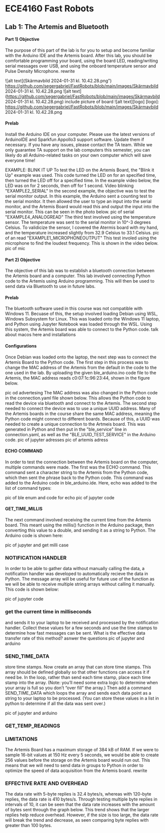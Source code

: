 # ECE4160 Fast Robots
## Lab 1: The Artemis and Bluetooth

#### Part 1) Objective
The purpose of this part of the lab is for you to setup and become familiar with the Arduino IDE and the Artemis board. After this lab, you should be comfortable programming your board, using the board LED, reading/writing serial messages over USB, and using the onboard temperature sensor and Pulse Density Microphone.
rewrite

![alt text](Skärmavbild 2024-01-31 kl. 10.42.28.png")
https://github.com/segergabriel/FastRobots/blob/main/images/Skärmavbild 2024-01-31 kl. 10.42.28.png
![alt text](https://github.com/segergabriel/FastRobots/blob/main/images/Skärmavbild 2024-01-31 kl. 10.42.28.png)
include picture of board
![alt text][logo]
[logo]: https://github.com/segergabriel/FastRobots/blob/main/images/Skärmavbild 2024-01-31 kl. 10.42.28.png
#### Prelab
Install the Arduino IDE on your computer. Please use the latest versions of ArduinoIDE and Sparkfun Appollo3 support software. Update them if necessary. If you have any issues, please contact the TA team. While we only guarantee TA support on the lab computers this semester, you can likely do all Arduino-related tasks on your own computer which will save everyone time!




EXAMPLE: BLINK IT UP
To test the LED on the Artemis Board, the "Blink it Up" example was used. This code turned the LED on for an specified time, then turned the LED off for a specified time. In the example video below, the LED was on for 2 seconds, then off for 1 second.
Video blinking
"EXAMPLE2_SERIAL"
In the second example, the objective was to test the serial monitor output. In this example, the Arduino sent a counting test to the serial monitor. It then allowed the user to type an input into the serial monitor, and the Artemis Board would read this and output the input into the serial monitor. This can be seen in the photo below.
pic of serial
"EXAMPLE4_ANALOGREAD"
The third test involved using the temperature sensor. The temperature was sent to the serial monitor in 10^-3 degrees Celsius. To validicize the sensor, I covered the Atermis board with my hand, and the temperature increased slightly from 32.9 Celsius to 33.1 Celsius.
pic of an read
"EXAMPLE1_MICROPHONEOUTPUT"
This test involed using the microphone to find the loudest frequency. This is shown in the video below.
pic of mic

#### Part 2) Objective
The objective of this lab was to establish a bluetooth connection between the Artemis board and a computer. This lab involved connecting Python code to the Artemis using Arduino programming. This will then be used to send data via Bluetooth to use in future labs.

#### Prelab
The bluetooth software used in this course was not compatible with Windows 11. Becuase of this, the setup involved loading Debian using WSL, Windows Subsystem for Linux. This was loaded onto the Windows 11 laptop, and Python using Jupyter Notebook was loaded through the WSL. Using this system, the Artemis board was able to connect to the Python code.
talk about macos here and installations

#### Configurations
Once Debian was loaded onto the laptop, the next step was to connect the Artemis Board to the Python code. The first step in this process was to change the MAC address of the Artemis from the default in the code to the one used in the lab. By uploading the given ble_arduino.ino code file to the Artemis, the MAC address reads c0:07:1c:96:23:44, shown in the figure below.

pic od advertesing
The MAC address was also changed in the Python code in the connection.yaml file shown below. This allows the Python code to read the device via bluetooth and connect to the Artemis. The second step needed to connect the device was to use a unique UUID address. Many of the Artemis boards in the course share the same MAC address, meaning the Python code might connect to different boards. Because of this, a UUID was needed to create a unique connection to the Artmeis board. This was generated in Python and then put in the "ble_service" line in connection.yaml, as well as the "BLE_UUID_TEST_SERVICE" in the Arduino code.
pic of jupyter adresses
pic of artemis adress

#### ECHO COMMAND
In order to test the connection between the Artemis board on the computer, multiple commands were made. The first was the ECHO command. This command sent a character string to the Artemis from the Python code, which then sent the phrase back to the Python code. This command was added to the Arduino code in ble_arduino.ide. Here, echo was added to the list of command types:

pic of ble enum and code for echo
pic of jupyter code

#### GET_TIME_MILLIS
The next command involved receiving the current time from the Artemis board. This meant using the millis() function in the Arduino package, then converting this value to a double, and sending it as a string to Python. The Arduino code is shown here:

pic of jupyter and get milli case

### NOTIFICATION HANDLER
In order to be able to gather data without manually calling the data, a notification handler was developed to automatically recieve the data in Python. The message array will be useful for future use of the function as we will be able to receive multiple string arrays without calling it manually. This code is shown below:

pic of jupyter code

### get the current time in milliseconds 
and sends it to your laptop to be received and processed by the notification handler. Collect these values for a few seconds and use the time stamps to determine how fast messages can be sent. What is the effective data transfer rate of this method?
asnwer the questions 
pic of jupyter and arduino 

### SEND_TIME_DATA
store time stamps. Now create an array that can store time stamps. This array should be defined globally so that other functions can access it if need be. In the loop, rather than send each time stamp, place each time stamp into the array. (Note: you’ll need some extra logic to determine when your array is full so you don’t “over fill” the array.) Then add a command SEND_TIME_DATA which loops the array and sends each data point as a string to your laptop to be processed. (You can store these values in a list in python to determine if all the data was sent over.)

pic of jupyter and arduino 

### GET_TEMP_READINGS


### LIMITATIONS
The Artemis Board has a maximum storage of 384 kB of RAM. If we were to sample 16-bit values at 150 Hz every 5 seconds, we would be able to create 256 values before the storage on the Artemis board would run out. This means that we will need to send data in groups to Python in order to optimize the speed of data acquisition from the Artemis board.
rewrite

### EFFECTIVE RATE AND OVERHEAD
The data rate with 5-byte replies is 32.4 bytes/s, whereas with 120-byte replies, the data rate is 410 bytes/s. Through testing multiple byte replies in intervals of 10, it can be seen that the data rate increases with the amount of bytes sent through the graph below. This trend shows that the larger replies help reduce overhead. However, if the size is too large, the data rate will break the trend and decrease, as seen comparing byte replies with greater than 100 bytes.
